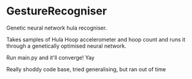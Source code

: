 # GestureRecogniser
Genetic neural network hula recogniser.

Takes samples of Hula Hoop accelerometer and hoop count and runs it through a genetically optimised neural network.

Run main.py and it'll converge! Yay

Really shoddy code base, tried generalising, but ran out of time
